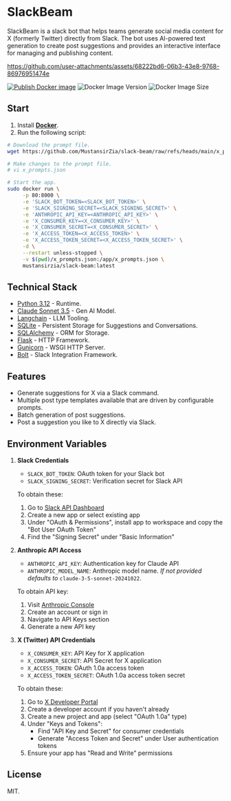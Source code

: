 # SlackBeam

SlackBeam is a slack bot that helps teams generate social media content for X (formerly Twitter) directly from Slack. The bot uses AI-powered text generation to create post suggestions and provides an interactive interface for managing and publishing content.

https://github.com/user-attachments/assets/68222bd6-06b3-43e8-9768-86976951474e

[![Publish Docker image](https://github.com/MustansirZia/slack-beam/actions/workflows/publish.yml/badge.svg?branch=main)](https://github.com/MustansirZia/slack-beam/actions/workflows/publish.yml)
![Docker Image Version](https://img.shields.io/docker/v/mustansirzia/slack-beam)
![Docker Image Size](https://img.shields.io/docker/image-size/mustansirzia/slack-beam)

## Start
1. Install **[Docker](https://www.docker.com)**.
2. Run the following script:
```bash
# Download the prompt file.
wget https://github.com/MustansirZia/slack-beam/raw/refs/heads/main/x_prompts.json 2>/dev/null

# Make changes to the prompt file.
# vi x_prompts.json

# Start the app.
sudo docker run \
     -p 80:8000 \
     -e 'SLACK_BOT_TOKEN=<SLACK_BOT_TOKEN>' \
     -e 'SLACK_SIGNING_SECRET=<SLACK_SIGNING_SECRET>' \
     -e 'ANTHROPIC_API_KEY=<ANTHROPIC_API_KEY>' \
     -e 'X_CONSUMER_KEY=<X_CONSUMER_KEY>' \
     -e 'X_CONSUMER_SECRET=<X_CONSUMER_SECRET>' \
     -e 'X_ACCESS_TOKEN=<X_ACCESS_TOKEN>' \
     -e 'X_ACCESS_TOKEN_SECRET=<X_ACCESS_TOKEN_SECRET>' \
     -d \
     --restart unless-stopped \
     -v $(pwd)/x_prompts.json:/app/x_prompts.json \
     mustansirzia/slack-beam:latest
```

## Technical Stack
- [Python 3.12](https://www.python.org) - Runtime.
- [Claude Sonnet 3.5](https://www.anthropic.com/news/claude-3-5-sonnet) - Gen AI Model. 
- [Langchain](https://python.langchain.com) - LLM Tooling.
- [SQLite](https://www.sqlite.org) - Persistent Storage for Suggestions and Conversations.
- [SQLAlchemy](https://www.sqlalchemy.org) - ORM for Storage.
- [Flask](https://flask.palletsprojects.com) - HTTP Framework.
- [Gunicorn](https://gunicorn.org) - WSGI HTTP Server. 
- [Bolt](https://api.slack.com/bolt) - Slack Integration Framework.

## Features

- Generate suggestions for X via a Slack command.
- Multiple post type templates available that are driven by configurable prompts.
- Batch generation of post suggestions.
- Post a suggestion you like to X directly via Slack.

## Environment Variables

1. **Slack Credentials**
   - `SLACK_BOT_TOKEN`: OAuth token for your Slack bot
   - `SLACK_SIGNING_SECRET`: Verification secret for Slack API
   
   To obtain these:
   1. Go to [Slack API Dashboard](https://api.slack.com/apps)
   2. Create a new app or select existing app
   3. Under "OAuth & Permissions", install app to workspace and copy the "Bot User OAuth Token"
   4. Find the "Signing Secret" under "Basic Information"

2. **Anthropic API Access**
   - `ANTHROPIC_API_KEY`: Authentication key for Claude API
   - `ANTHROPIC_MODEL_NAME`: Anthropic model name. _If not provided defaults to_ `claude-3-5-sonnet-20241022`.

   To obtain API key:
   1. Visit [Anthropic Console](https://console.anthropic.com/)
   2. Create an account or sign in
   3. Navigate to API Keys section
   4. Generate a new API key

3. **X (Twitter) API Credentials**
   - `X_CONSUMER_KEY`: API Key for X application
   - `X_CONSUMER_SECRET`: API Secret for X application
   - `X_ACCESS_TOKEN`: OAuth 1.0a access token
   - `X_ACCESS_TOKEN_SECRET`: OAuth 1.0a access token secret
   
   To obtain these:
   1. Go to [X Developer Portal](https://developer.twitter.com/en/portal/dashboard)
   2. Create a developer account if you haven't already
   3. Create a new project and app (select "OAuth 1.0a" type)
   4. Under "Keys and Tokens":
      - Find "API Key and Secret" for consumer credentials
      - Generate "Access Token and Secret" under User authentication tokens
   5. Ensure your app has "Read and Write" permissions

## License
MIT.